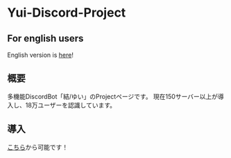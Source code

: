 # Yui-Discord-Project

## For english users
English version is [here](りんく)!

## 概要
多機能DiscordBot「結/ゆい」のProjectページです。
現在150サーバー以上が導入し、18万ユーザーを認識しています。

## 導入
[こちら](https://discord.com/api/oauth2/authorize?client_id=641121614129266729&permissions=334883967&scope=bot)から可能です！
